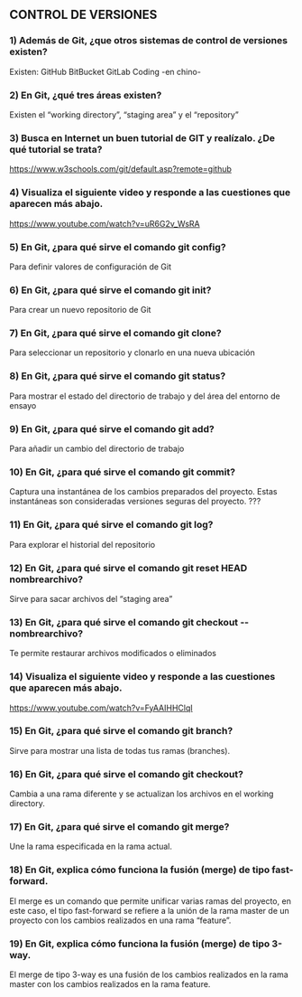 ## **CONTROL DE VERSIONES**

### 1) Además de Git, ¿que otros sistemas de control de versiones existen?
Existen:
GitHub
BitBucket
GitLab
Coding -en chino-

### 2) En Git, ¿qué tres áreas existen?
Existen el “working directory”, “staging area” y el “repository”

### 3) Busca en Internet un buen tutorial de GIT y realízalo. ¿De qué tutorial se trata?
https://www.w3schools.com/git/default.asp?remote=github

### 4) Visualiza el siguiente video y responde a las cuestiones que aparecen más abajo.
https://www.youtube.com/watch?v=uR6G2v_WsRA

### 5) En Git, ¿para qué sirve el comando git config?
Para definir valores de configuración de Git
 
### 6) En Git, ¿para qué sirve el comando git init?
Para crear un nuevo repositorio de Git

### 7) En Git, ¿para qué sirve el comando git clone?
Para seleccionar un repositorio y clonarlo en una nueva ubicación

### 8) En Git, ¿para qué sirve el comando git status?
Para mostrar el estado del directorio de trabajo y del área del entorno de ensayo

### 9) En Git, ¿para qué sirve el comando git add?
Para añadir un cambio del directorio de trabajo

### 10) En Git, ¿para qué sirve el comando git commit?
Captura una instantánea de los cambios preparados del proyecto. Estas instantáneas son consideradas versiones seguras del proyecto. ???

### 11) En Git, ¿para qué sirve el comando git log?
Para explorar el historial del repositorio

### 12) En Git, ¿para qué sirve el comando git reset HEAD nombrearchivo?
Sirve para sacar archivos del “staging area”

### 13) En Git, ¿para qué sirve el comando git checkout -- nombrearchivo?
Te permite restaurar archivos modificados o eliminados

### 14) Visualiza el siguiente video y responde a las cuestiones que aparecen más abajo.
https://www.youtube.com/watch?v=FyAAIHHClqI

### 15) En Git, ¿para qué sirve el comando git branch?
Sirve para mostrar una lista de todas tus ramas (branches).

### 16) En Git, ¿para qué sirve el comando git checkout?
Cambia a una rama diferente y se actualizan los archivos en el working directory.

### 17) En Git, ¿para qué sirve el comando git merge?
Une la rama especificada en la rama actual.

### 18) En Git, explica cómo funciona la fusión (merge) de tipo fast-forward.
El merge es un comando que permite unificar varias ramas del proyecto, en este caso, el tipo fast-forward se refiere a la unión de la rama master de un proyecto con los cambios realizados en una rama “feature”.

### 19) En Git, explica cómo funciona la fusión (merge) de tipo 3-way.
El merge de tipo 3-way es una fusión de los cambios realizados en la rama master con los cambios realizados en la rama feature.
